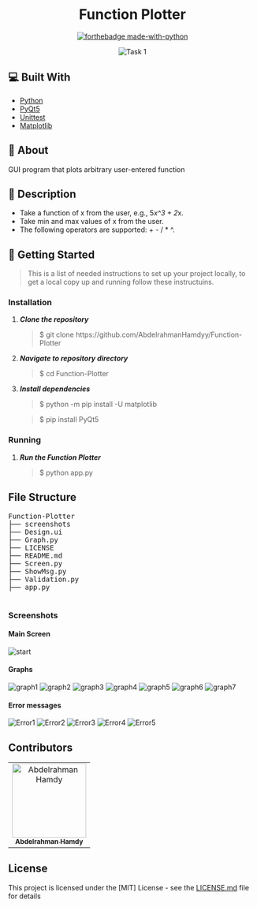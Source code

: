 <div align="center">

# Function Plotter

</div>

<div align="center">

[![forthebadge made-with-python](http://ForTheBadge.com/images/badges/made-with-python.svg)](https://www.python.org/)

 <img src="https://github.com/abdelrahman0123/Function-Plotter/blob/main/screenshots/task1.jpg" alt="Task 1">
 
</div>

## 💻 Built With
 <ul>
  <li><a href="https://www.python.org/">Python</a></li>
  <li><a href="https://build-system.fman.io/pyqt5-tutorial">PyQt5</a></li>
  <li><a href="https://docs.python.org/3/library/unittest.html">Unittest</a></li>
  <li><a href="https://matplotlib.org/">Matplotlib</a></li>
 </ul>

## 📙 About

GUI program that plots arbitrary user-entered function 

## 📝 Description
* Take a function of x from the user, e.g., 5*x^3 + 2*x. 
* Take min and max values of x from the user. 
* The following operators are supported: + - / * ^.

## 🏁 Getting Started
<blockquote>
  <p>This is a list of needed instructions to set up your project locally, to get a local copy up and running follow these instructuins.
 </p>
</blockquote>
<h3 href="#installation">Installation</h3>
<ol>
  <li><strong><em>Clone the repository</em></strong>
    <blockquote>$ git clone https://github.com/AbdelrahmanHamdyy/Function-Plotter</blockquote>
  </li>
  <li> 
  <strong><em>Navigate to repository directory
</em></strong>
    <blockquote>$ cd Function-Plotter</blockquote>
  </li>
  <li> 
  <strong><em>Install dependencies
</em></strong>
    <blockquote>$ python -m pip install -U matplotlib</blockquote>
 <blockquote>$ pip install PyQt5</blockquote>
  </li>
</ol>
<h3 href="#Running">Running</h3>
<ol>
  <li><strong><em>Run the Function Plotter </em></strong>
       <blockquote>$ python app.py </blockquote>
  </li>
</blockquote>
  </li>
 
</ol>

<h2 href="#structure">File Structure</h2>
 <div> 
  <pre>
Function-Plotter
├── screenshots
├── Design.ui
├── Graph.py
├── LICENSE
├── README.md
├── Screen.py
├── ShowMsg.py
├── Validation.py
├── app.py
  </pre>
</div>

### Screenshots

#### Main Screen

![start](screenshots/1.jpeg)

#### Graphs

![graph1](screenshots/7.jpeg)
![graph2](screenshots/8.jpeg)
![graph3](screenshots/9.jpeg)
![graph4](screenshots/10.jpeg)
![graph5](screenshots/11.jpeg)
![graph6](screenshots/12.jpeg)
![graph7](screenshots/13.jpeg)


#### Error messages
![Error1](screenshots/2.jpeg)
![Error2](screenshots/3.jpeg)
![Error3](screenshots/4.jpeg)
![Error4](screenshots/5.jpeg)
![Error5](screenshots/6.jpeg)

## Contributors

<table>
<tr>
<td align="center">
<a href="https://github.com/AbdelrahmanHamdyy" target="_blank">
<img src="https://avatars.githubusercontent.com/u/67989900?v=4" width="150px;" alt="Abdelrahman Hamdy"/><br /><sub><b>Abdelrahman Hamdy</b></sub></a><br />
</td>
</tr>
 </table>

## License

This project is licensed under the [MIT] License - see the [LICENSE.md](LICENSE) file for details
